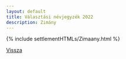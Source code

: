 ```yaml
---
layout: default
title: Választási névjegyzék 2022
description: Zimány
---
```


{% include settlementHTMLs/Zimaany.html %}

[Vissza](./)